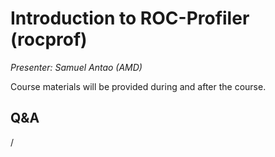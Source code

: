# Introduction to ROC-Profiler (rocprof)

<!-- Cannot do in full italics as the ã is misplaced which is likely an mkdocs bug. -->
*Presenter: Samuel Antao (AMD)*

Course materials will be provided during and after the course.

<!--
<video src="https://462000265.lumidata.eu/2p3day-20250303/recordings/406-Introduction_to_Rocprof_Profiling_Tool.mp4" controls="controls"></video>
-->

<!--
Temporary location of materials (for the lifetime of the training project):

-   Slides: `/project/project_465001362/Slides/AMD/session-3-introduction-to-rocprof.pdf`
-->

<!--
Materials on the web:

-   [Slides on the web](https://462000265.lumidata.eu/2p3day-20250303/files/LUMI-2p3day-20250303-406-Introduction_to_Rocprof_Profiling_Tool.pdf)
-->

<!--
Archived materials on LUMI:

-   Slides: `/appl/local/training/2p3day-20250303/files/LUMI-2p3day-20250303-406-Introduction_to_Rocprof_Profiling_Tool.pdf`

-   Recording: `/appl/local/training/2p3day-20250303/recordings/406-Introduction_to_Rocprof_Profiling_Tool.mp4`


!!! Note
    [Perfetto](https://perfetto.dev/), the "program" used to visualise the output of omnitrace, is not a regular application but 
    [a browser application](https://ui.perfetto.dev/). Some browsers nowadays offer the option to install it on your
    system in a way that makes it look and behave more like a regular application (Chrome, Edge among others).
-->


## Q&A

/
